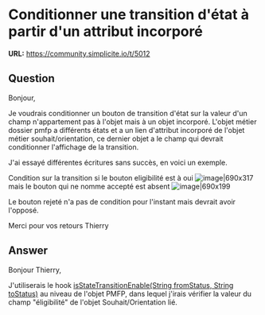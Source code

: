 # Conditionner une transition d'état à partir d'un attribut incorporé

**URL:** https://community.simplicite.io/t/5012

## Question
Bonjour,

Je voudrais conditionner un bouton de transition d'état sur la valeur d'un champ n'appartement pas à l'objet mais à un objet incorporé.
L'objet métier dossier pmfp a différents états et a un lien d'attribut incorporé de l'objet métier souhait/orientation, ce dernier objet a le champ qui devrait conditionner l'affichage de la transition.

J'ai essayé différentes écritures sans succès, en voici un exemple.

Condition sur la transition si le bouton eligibilité est à oui
![image|690x317](upload://auKKkrLq3EIWTiVlAWhGadyaLTz.png)
mais le bouton qui ne nomme accepté est absent
![image|690x199](upload://zglWsHj6nnaleZR4vv5ewTSap6d.png)

Le bouton rejeté n'a pas de condition pour l'instant mais devrait avoir l'opposé.

Merci pour vos retours
Thierry

## Answer
Bonjour Thierry, 

J'utiliserais le hook [isStateTransitionEnable(String fromStatus, String toStatus)​](https://docs.simplicite.io/5/javadoc/com/simplicite/util/ObjectDB.html#isStateTransitionEnable(java.lang.String,java.lang.String)) au niveau de l'objet PMFP, dans lequel j'irais vérifier la valeur du champ "éligibilité" de l'objet Souhait/Orientation lié.
